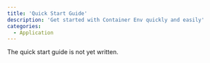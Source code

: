 ```yaml
---
title: 'Quick Start Guide'
description: 'Get started with Container Env quickly and easily'
categories:
  - Application
---
```


The quick start guide is not yet written.
